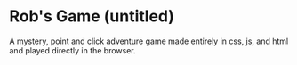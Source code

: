 # Rob's Game (untitled)

A mystery, point and click adventure game made entirely in css, js, and html and played directly in the browser.
